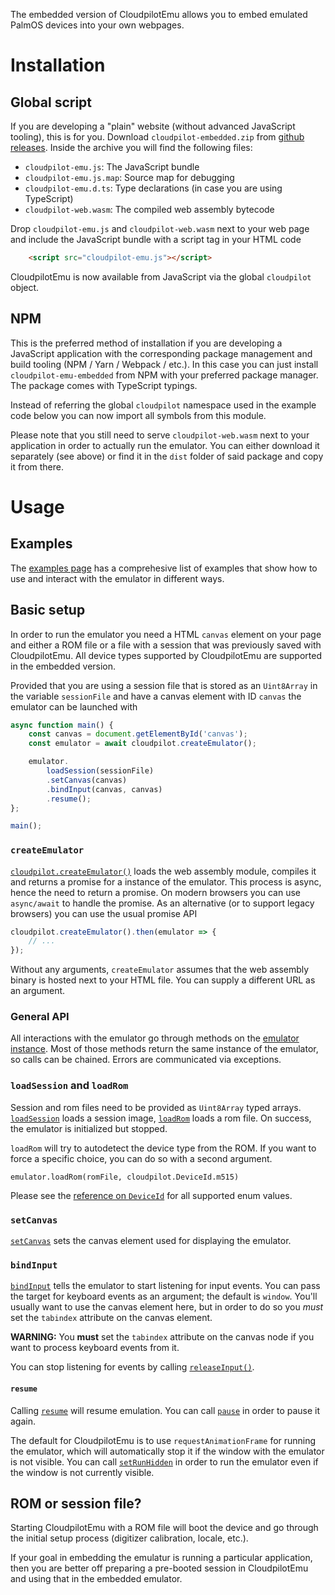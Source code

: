 The embedded version of CloudpilotEmu allows you to embed emulated PalmOS
devices into your own webpages.

# Installation

## Global script

If you are developing a "plain" website (without advanced JavaScript tooling),
this is for you. Download `cloudpilot-embedded.zip` from [github
releases](https://github.com/cloudpilot-emu/cloudpilot-emu/releases). Inside the
archive you will find the following files:

* `cloudpilot-emu.js`: The JavaScript bundle
* `cloudpilot-emu.js.map`: Source map for debugging
* `cloudpilot-emu.d.ts`: Type declarations (in case you are using TypeScript)
* `cloudpilot-web.wasm`: The compiled web assembly bytecode

Drop `cloudpilot-emu.js` and `cloudpilot-web.wasm` next to your web page and
include the JavaScript bundle with a script tag in your HTML code

```html
    <script src="cloudpilot-emu.js"></script>
```

CloudpilotEmu is now available from JavaScript via the global `cloudpilot`
object.

## NPM

This is the preferred method of installation if you are developing a JavaScript
application with the corresponding package management and build tooling (NPM /
Yarn / Webpack / etc.). In this case you can just install
`cloudpilot-emu-embedded` from NPM with your preferred package manager. The
package comes with TypeScript typings.

Instead of referring the global `cloudpilot` namespace used in the example code
below you can now import all symbols from this module.

Please note that you still need to serve `cloudpilot-web.wasm` next to your
application in order to actually run the emulator. You can either download it
separately (see above) or find it in the `dist` folder of said package and copy
it from there.

# Usage

## Examples

The [examples page](./examples) has a comprehesive list of examples that show
how to use and interact with the emulator in different ways.

## Basic setup

In order to run the emulator you need a HTML `canvas` element on your page and
either a ROM file or a file with a session that was previously saved with
CloudpilotEmu. All device types supported by CloudpilotEmu are supported in the
embedded version.

Provided that you are using a session file that is stored as an `Uint8Array` in
the variable `sessionFile` and have a canvas element with ID `canvas` the emulator
can be launched with

```javascript
async function main() {
    const canvas = document.getElementById('canvas');
    const emulator = await cloudpilot.createEmulator();

    emulator.
        loadSession(sessionFile)
        .setCanvas(canvas)
        .bindInput(canvas, canvas)
        .resume();
};

main();
```

### `createEmulator`

[`cloudpilot.createEmulator()`](./reference/functions/createEmulator.html)
loads the web assembly module, compiles it and
returns a promise for a instance of the emulator. This process is async, hence
the need to return a promise. On modern browsers you can use `async/await` to handle
the promise. As an alternative (or to support legacy browsers) you can use the
usual promise API

```javascript
cloudpilot.createEmulator().then(emulator => {
    // ...
});

```

Without any arguments, `createEmulator` assumes that the web assembly binary is
hosted next to your HTML file. You can supply a different URL as an argument.

### General API

All interactions with the emulator go through methods on the
[emulator instance](./reference/interfaces/Emulator.html). Most of those methods
return the same instance of the emulator, so calls can be chained. Errors
are communicated via exceptions.

### `loadSession` and `loadRom`

Session and rom files need to be provided as `Uint8Array` typed arrays.
[`loadSession`](./reference/interfaces/Emulator.html#loadSession)
loads a session image, [`loadRom`](./reference/interfaces/Emulator.html#loadRom)
loads a rom file. On success, the emulator is initialized but stopped.

`loadRom` will try to autodetect the device type from the ROM. If you want to
force a specific choice, you can do so with a second argument.

```
emulator.loadRom(romFile, cloudpilot.DeviceId.m515)
```

Please see the [reference on `DeviceId`](./reference/enums/DeviceId.html) for
all supported enum values.

### `setCanvas`

[`setCanvas`](./reference/interfaces/Emulator.html#setCanvas) sets the canvas
element used for displaying the emulator.

### `bindInput`

[`bindInput`](./reference/interfaces/Emulator.html#bindInput) tells the emulator
to start listening for input events. You can pass the target for keyboard events
as an argument; the default is `window`. You'll usually want to use the canvas element
here, but in order to do so you *must* set the `tabindex` attribute on the canvas
element.

**WARNING:** You **must** set the `tabindex` attribute on the canvas node if you
want to process keyboard events from it.

You can stop listening for events by calling
[`releaseInput()`](./reference/interfaces/Emulator.html#releaseInput).

#### `resume`

Calling [`resume`](./reference/interfaces/Emulator.html#resume) will resume
emulation. You can call [`pause`](./reference/interfaces/Emulator.html#resume)
in order to pause it again.

The default for CloudpilotEmu is to use `requestAnimationFrame` for running the
emulator, which will automatically stop it if the window with the emulator
is not visible. You can call [`setRunHidden`](./reference/interfaces/Emulator.html#setRunHidden)
in order to run the emulator even if the window is not currently visible.

## ROM or session file?

Starting CloudpilotEmu with a ROM file will boot the device and go through the
initial setup process (digitizer calibration, locale, etc.).

If your goal in embedding the emulatur is running a particular application, then
you are better off preparing a pre-booted session in CloudpilotEmu and using
that in the embedded emulator.
